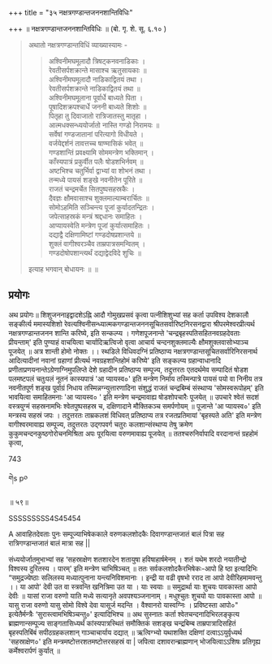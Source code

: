 +++
title = "३५ नक्षत्रगण्डान्तजननशान्तिविधिः"

+++
॥ नक्षत्रगण्डान्तजननशान्तिविधिः ॥ (बो. गृ. शे. सू. ६.१० ) 

> अथातो नक्षत्रगण्डान्तविधिं व्याख्यास्यामः -
>
>> अश्विनीमघमूलादौ त्रिषट्कनवनाडिकाः ।  
रेवतीसर्पशक्रान्ते मासाश्च ऋतुसायकाः ॥  
अश्विनीमघमूलादौ नाडिकाद्वितयं तथा ।  
रेवतीसर्पशक्रान्ते नाडिकाद्वितयं तथा ॥  
अश्विनीमघमूलाना पूर्वार्धे बाध्यते पिता ।  
पूषादिशक्रपश्चार्धे जननी बाध्यते शिशोः ॥  
पितृहा तु दिवाजातो रात्रिजातस्तु मातृहा ।  
आत्मधक्सन्ध्ययोर्जातो नास्ति गण्डो निरामयः ॥  
सर्वेषां गण्डजातानां परित्यागो विधीयते ।  
वर्जयेद्दर्शनं तावत्तच्च षाण्मासिकं भवेत् ॥  
गण्डशान्तिं प्रवक्ष्यामि सोममन्त्रेण भक्तिमान् ।  
काँस्यपात्रं प्रकुर्वीत पलैः षोडशभिर्नवम् ॥  
अष्टभिश्च चतुर्भिर्वा द्वाभ्यां वा शोभनं तथा ।  
तन्मध्ये पायसं शङ्खे नवनीतेन पूरिते ॥  
राजतं चन्द्रमर्चेत सितपुष्पसहस्रकैः ।  
दैवज्ञः क्षौमवासाश्च शुक्लमाल्याम्बरार्चितः ॥  
सोमोऽहमिति सञ्चिन्त्य पूजां कुर्यादतन्द्रितः ।  
जपेत्साहस्रकं मन्त्रं श्रद्दधानः समाहितः ।  
आप्यायस्वेति मन्त्रेण पूजां कुर्यात्समाहितः ।  
दद्याद्वै दक्षिणामिष्टां गण्डदोषप्रशान्तये ॥  
शुक्लं वागीश्वरञ्चैव ताम्रपात्रसमन्वितम् ।  
गण्डदोषोपशान्त्यर्थं दद्याद्वेदविदे शुचिः ॥ 
>
> इत्याह भगवान् बोधायनः ॥ ॥

## प्रयोगः

अथ प्रयोगः॥ शिशुजननाइद्वादशेऽह्नि आदौ गोमुखप्रसवं कृत्वा पत्नीशिशुभ्यां सह कर्ता उपविश्य देशकालौ सङ्कीर्त्य ममास्यशिशो रेवत्यश्विनीसन्ध्यात्मकगण्डान्तजननसूचितसर्वारिष्टनिरसनद्वारा श्रीपरमेश्वरप्रीत्यर्थ नक्षत्रगण्डान्तजनन शान्ति करिष्ये, इति सन्कल्प्य । गणेशपूजनान्ते 'चन्द्रबृहस्पतिसहितनवग्रहदेवताः प्रीयन्ताम्' इति पुण्याहं वाचयित्वा चार्यादिऋत्विजो वृत्वा आचार्य चन्दनशुक्लमाल्यैः क्षौमशुक्लवासोभ्याञ्च पूजयेत् ॥ अत्र शान्ती होमो नोक्तः ।। स्थडिले विधिवदग्निं प्रतिष्ठाप्य नक्षत्रगण्डान्तसूचितसर्वारिनिरसनार्थ आदित्यादीनां नवानां ग्रहाणां प्रीत्यर्थ नवग्रहशान्तिहोमं करिष्ये' इति सङ्कल्प्य ग्रहान्वाधानादि प्रणीताप्रणयनान्तेऽग्रेणाग्निमुपलिप्ते देशे ग्रहादीन प्रतिष्ठाप्य सम्पूज्य, तदुत्तरतः एतदर्थमेव सम्पादितं षोडश पलमष्टपलं चतुःपलं नूतनं कास्यपात्रं 'आ प्यायस्व०' इति मन्त्रेण निर्माय तस्मिन्पात्रे पायसं पयो वा निनीय तत्र नवनीतपूर्ण शङ्ख पूर्वाग्रं निधाय तस्मिन्नग्न्युत्तारणादिना संशुद्धं राजतं चन्द्रबिम्बं संस्थाप्य 'सोमस्वरूपोहम्' इति भावयित्वा समाहितमनाः 'आ प्यायस्व० ' इति मन्त्रेण चन्द्रमावाह्य षोडशोपचारैः पूजयेत् ॥ उपचारे श्वेतं सदशं वस्त्रयुग्मं सहस्रनामभिः श्वेतपुष्पसहस्र च, दक्षिणादाने मौक्तिकञ्च समर्पणोयम् ॥ पूजान्ते 'आ प्यायस्व०' इति मन्त्रस्य सहस्रं जपः । तदुत्तरतः ताम्रकलशं विधिवत् प्रतिष्ठाप्य तत्र रजतप्रतिमायां 'बृहस्पते अति' इति मन्त्रेण वागीश्वरमावाह्य सम्पूज्य, तदुत्तरतः उद्गपवर्ग चतुरः कलशान्संस्थाप्य तेषु क्रमेण कुकुमचन्दनकुष्ठगोरोचनमिश्रिता अपः पूरयित्वा वरुणमावाह्य पूजयेत् ॥ ततश्चरुनिर्वापादि वरदानान्तं ग्रहहोमं कृत्वा,

743

གེs p༠

॥ ५९॥

SSSSSSSSS4S45454

A आवाहितदेवताः पुनः सम्पूज्याभिषेककाले वरुणकलशोदकैः दिवागण्डान्तजातं बालं पित्रा सह रात्रिगण्डान्तजातं बालं मात्रा सह ||

संध्ययोर्जातमुभाभ्यां सह ‘सहस्राक्षेण शतशारदेन शतायुषा हविषाहार्षमेनम् । शतं यथेम शरदो नयातीन्द्रो विश्वस्य दुरितस्य । पारम्' इति मन्त्रेण चाभिषिञ्चत् ॥ ततः सर्वकलशोदकैरभिषेकः-आपो हि ष्ठा इत्यादिभिः “समुद्रज्येष्ठाः सलिलस्य मध्यात्पुनाना यन्त्यनिविशमानाः । इन्द्री या वढी वृषभो रराद ता आपो देवीरिहमामवन्तु ।। या आपो' देवी उत वा स्त्रवन्ति खनित्रिमा उत या । याः स्वयाः ॥ समुद्रार्था याः शुचयः पावकास्ता आपो देवीः ॥ यासां राजा वरुणो याति मध्ये सत्यानृते अवपश्यञ्जनानाम् । मधुश्चुतः शुचयो याः पावकास्ता आपो ॥ यासु राजा वरुणो यासु सोमो विश्वे देवा यासूर्ज मदन्ति । वैश्वानरो यास्वग्निः । प्रविष्टस्ता आपो०" इत्येतैर्मन्त्रैः ‘सुरास्त्वामभिषिञ्चन्तु०' इत्यादिभिश्च ॥ अथ सुस्नातः कर्ता श्वेतचन्दनादिभिरलङ्कृत्य ब्राह्मणान्सम्पूज्य साङ्गतासिध्यर्थं कांस्यपात्रस्थितं समौक्तिकं सशङ्ख चन्द्रबिम्ब ताम्रपात्रादिसहितं बृहस्पतिबिंबं सपीठग्रहकलशान् गाञ्चाचार्याय दद्यात् ॥ ऋत्विग्भ्यो यथाशक्ति दक्षिणां दत्वाऽऽयुर्वृध्यर्थ 'सहस्राक्षेण०' इति मन्त्रमष्टोत्तरशतमष्टोत्तरसहस्रं वा | जपित्वा दशावरान्ब्राह्मणान् भोजयित्वाऽऽशिषः प्रतिगृह्य कर्मेश्वरार्पणं कुर्यात् ॥